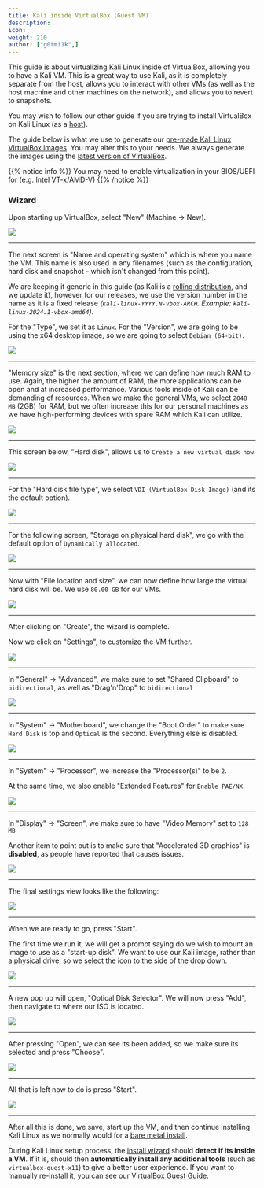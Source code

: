 ```yaml
---
title: Kali inside VirtualBox (Guest VM)
description:
icon:
weight: 210
author: ["g0tmi1k",]
---
```


This guide is about virtualizing Kali Linux inside of VirtualBox, allowing you to have a Kali VM. This is a great way to use Kali, as it is completely separate from the host, allows you to interact with other VMs (as well as the host machine and other machines on the network), and allows you to revert to snapshots.

You may wish to follow our other guide if you are trying to install VirtualBox on Kali Linux (as a [host](/docs/virtualization/install-virtualbox-host/)).

The guide below is what we use to generate our [pre-made Kali Linux VirtualBox images](/get-kali/#kali-virtual-machines). You may alter this to your needs. We always generate the images using the [latest version of VirtualBox](https://www.virtualbox.org/wiki/Downloads).

{{% notice info %}}
You may need to enable virtualization in your BIOS/UEFI for (e.g. Intel VT-x/AMD-V)
{{% /notice %}}

### Wizard

Upon starting up VirtualBox, select "New" (Machine -> New).

![](vb-01.png)

- - -

The next screen is "Name and operating system" which is where you name the VM. This name is also used in any filenames (such as the configuration, hard disk and snapshot - which isn't changed from this point).

We are keeping it generic in this guide (as Kali is a [rolling distribution](/docs/general-use/kali-branches/), and we update it), however for our releases, we use the version number in the name as it is a fixed release _(`kali-linux-YYYY.N-vbox-ARCH`. Example: `kali-linux-2024.1-vbox-amd64`)_.

For the "Type", we set it as `Linux`. For the "Version", we are going to be using the x64 desktop image, so we are going to select `Debian (64-bit)`.

![](vb-02.png)

- - -

"Memory size" is the next section, where we can define how much RAM to use. Again, the higher the amount of RAM, the more applications can be open and at increased performance. Various tools inside of Kali can be demanding of resources. When we make the general VMs, we select `2048 MB` (2GB) for RAM, but we often increase this for our personal machines as we have high-performing devices with spare RAM which Kali can utilize.

![](vb-03.png)

- - -

This screen below, "Hard disk", allows us to `Create a new virtual disk now`.

![](vb-04.png)

- - -

For the "Hard disk file type", we select `VDI (VirtualBox Disk Image)` (and its the default option).

![](vb-05.png)

- - -

For the following screen, "Storage on physical hard disk", we go with the default option of `Dynamically allocated`.

![](vb-06.png)

- - -

Now with "File location and size", we can now define how large the virtual hard disk will be. We use `80.00 GB` for our VMs.

![](vb-07.png)

- - -

After clicking on "Create", the wizard is complete.

Now we click on "Settings", to customize the VM further.

![](vb-08.png)

- - -

In "General" -> "Advanced", we make sure to set "Shared Clipboard" to `bidirectional`, as well as "Drag'n'Drop" to `bidirectional`

![](vb-09.png)

- - -

In "System" -> "Motherboard", we change the "Boot Order" to make sure `Hard Disk` is top and `Optical` is the second. Everything else is disabled.

![](vb-10.png)

- - -

In "System" -> "Processor", we increase the "Processor(s)" to be `2`.

At the same time, we also enable "Extended Features" for `Enable PAE/NX`.

![](vb-11.png)

- - -

In "Display" -> "Screen", we make sure to have "Video Memory" set to `128 MB`

Another item to point out is to make sure that "Accelerated 3D graphics" is **disabled**, as people have reported that causes issues.

![](vb-12.png)

- - -

The final settings view looks like the following:

![](vb-13.png)

- - -

When we are ready to go, press "Start".

The first time we run it, we will get a prompt saying do we wish to mount an image to use as a "start-up disk". We want to use our Kali image, rather than a physical drive, so we select the icon to the side of the drop down.

![](vb-14.png)

- - -

A new pop up will open, "Optical Disk Selector". We will now press "Add", then navigate to where our ISO is located.

![](vb-15.png)

- - -

After pressing "Open", we can see its been added, so we make sure its selected and press "Choose".

![](vb-16.png)

- - -

All that is left now to do is press "Start".

![](vb-17.png)

- - -

After all this is done, we save, start up the VM, and then continue installing Kali Linux as we normally would for a [bare metal install](/docs/installation/hard-disk-install/).

During Kali Linux setup process, the [install wizard](https://gitlab.com/kalilinux/build-scripts/live-build-config/-/blob/master/simple-cdd/profiles/offline.downloads) should **detect if its inside a VM**. If it is, should then **automatically install any additional tools** (such as `virtualbox-guest-x11`) to give a better user experience. If you want to manually re-install it, you can see our [VirtualBox Guest Guide](/docs/virtualization/install-virtualbox-guest-additions/).
